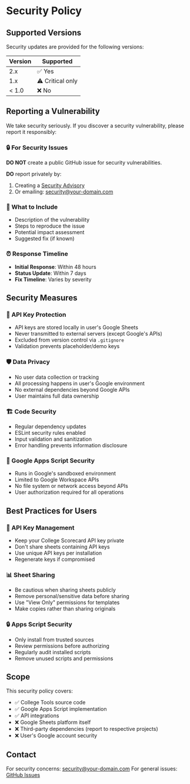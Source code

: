 # Security Policy

## Supported Versions

Security updates are provided for the following versions:

| Version | Supported          |
| ------- | ------------------ |
| 2.x     | ✅ Yes             |
| 1.x     | ⚠️ Critical only   |
| < 1.0   | ❌ No              |

## Reporting a Vulnerability

We take security seriously. If you discover a security vulnerability, please report it responsibly:

### 🔒 For Security Issues

**DO NOT** create a public GitHub issue for security vulnerabilities.

**DO** report privately by:
1. Creating a [Security Advisory](https://github.com/your-username/college-tools/security/advisories/new)
2. Or emailing: security@your-domain.com

### 📝 What to Include

- Description of the vulnerability
- Steps to reproduce the issue  
- Potential impact assessment
- Suggested fix (if known)

### ⏰ Response Timeline

- **Initial Response**: Within 48 hours
- **Status Update**: Within 7 days
- **Fix Timeline**: Varies by severity

## Security Measures

### 🔐 API Key Protection
- API keys are stored locally in user's Google Sheets
- Never transmitted to external servers (except Google's APIs)
- Excluded from version control via `.gitignore`
- Validation prevents placeholder/demo keys

### 🛡️ Data Privacy
- No user data collection or tracking
- All processing happens in user's Google environment
- No external dependencies beyond Google APIs
- User maintains full data ownership

### 🏗️ Code Security
- Regular dependency updates
- ESLint security rules enabled
- Input validation and sanitization
- Error handling prevents information disclosure

### 🔄 Google Apps Script Security
- Runs in Google's sandboxed environment
- Limited to Google Workspace APIs
- No file system or network access beyond APIs
- User authorization required for all operations

## Best Practices for Users

### 🔑 API Key Management
- Keep your College Scorecard API key private
- Don't share sheets containing API keys
- Use unique API keys per installation
- Regenerate keys if compromised

### 📊 Sheet Sharing
- Be cautious when sharing sheets publicly
- Remove personal/sensitive data before sharing
- Use "View Only" permissions for templates
- Make copies rather than sharing originals

### 🔒 Apps Script Security
- Only install from trusted sources
- Review permissions before authorizing
- Regularly audit installed scripts
- Remove unused scripts and permissions

## Scope

This security policy covers:
- ✅ College Tools source code
- ✅ Google Apps Script implementation
- ✅ API integrations
- ❌ Google Sheets platform itself
- ❌ Third-party dependencies (report to respective projects)
- ❌ User's Google account security

## Contact

For security concerns: security@your-domain.com
For general issues: [GitHub Issues](https://github.com/your-username/college-tools/issues)